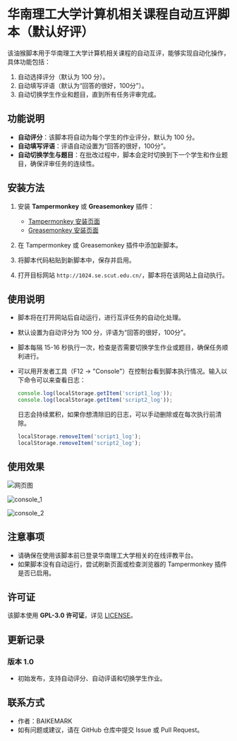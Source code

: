 # 华南理工大学计算机相关课程自动互评脚本（默认好评）

该油猴脚本用于华南理工大学计算机相关课程的自动互评，能够实现自动化操作，具体功能包括：
1. 自动选择评分（默认为 100 分）。
2. 自动填写评语（默认为“回答的很好，100分”）。
3. 自动切换学生作业和题目，直到所有任务评审完成。

## 功能说明

- **自动评分**：该脚本将自动为每个学生的作业评分，默认为 100 分。
- **自动填写评语**：评语自动设置为“回答的很好，100分”。
- **自动切换学生与题目**：在批改过程中，脚本会定时切换到下一个学生和作业题目，确保评审任务的连续性。

## 安装方法

1. 安装 **Tampermonkey** 或 **Greasemonkey** 插件：
   - [Tampermonkey 安装页面](https://www.tampermonkey.net/)
   - [Greasemonkey 安装页面](https://www.greasespot.net/)

2. 在 Tampermonkey 或 Greasemonkey 插件中添加新脚本。

3. 将脚本代码粘贴到新脚本中，保存并启用。

4. 打开目标网站 `http://1024.se.scut.edu.cn/`，脚本将在该网站上自动执行。

## 使用说明

- 脚本将在打开网站后自动运行，进行互评任务的自动化处理。
- 默认设置为自动评分为 100 分，评语为“回答的很好，100分”。
- 脚本每隔 15-16 秒执行一次，检查是否需要切换学生作业或题目，确保任务顺利进行。
- 可以用开发者工具（F12 → "Console"）在控制台看到脚本执行情况。输入以下命令可以来查看日志：

  ```javascript
  console.log(localStorage.getItem('script1_log')); 
  console.log(localStorage.getItem('script2_log')); 
  ```

  日志会持续累积，如果你想清除旧的日志，可以手动删除或在每次执行前清除。

  ```javascript
  localStorage.removeItem('script1_log'); 
  localStorage.removeItem('script2_log');

## 使用效果

![网页图](D:\Desktop\计算机玩\自动互评\网页图.png)

![console_1](.\console_1.png)

![console_2](.\console_2.png)


## 注意事项

- 请确保在使用该脚本前已登录华南理工大学相关的在线评教平台。
- 如果脚本没有自动运行，尝试刷新页面或检查浏览器的 Tampermonkey 插件是否已启用。

## 许可证

该脚本使用 **GPL-3.0 许可证**，详见 [LICENSE](https://opensource.org/licenses/GPL-3.0)。

## 更新记录

### 版本 1.0
- 初始发布，支持自动评分、自动评语和切换学生作业。

## 联系方式

- 作者：BAIKEMARK
- 如有问题或建议，请在 GitHub 仓库中提交 Issue 或 Pull Request。